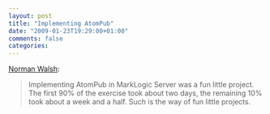 ```yaml
---
layout: post
title: "Implementing AtomPub"
date: "2009-01-23T19:29:00+01:00"
comments: false
categories: 
---
```


<p><a href="http://norman.walsh.name/2009/01/23/atompub">Norman Walsh</a>:</p>

<blockquote>
<p>Implementing AtomPub in MarkLogic Server was a fun little project. The first 90% of the exercise took about two days, the remaining 10% took about a week and a half. Such is the way of fun little projects.</p>
</blockquote>


